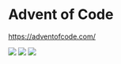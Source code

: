 # Advent of Code

https://adventofcode.com/

<!--- advent_readme_stars table --->


![](https://img.shields.io/badge/day%20📅-20-blue) ![](https://img.shields.io/badge/stars%20⭐-6-yellow) ![](https://img.shields.io/badge/days%20completed-3-red)
